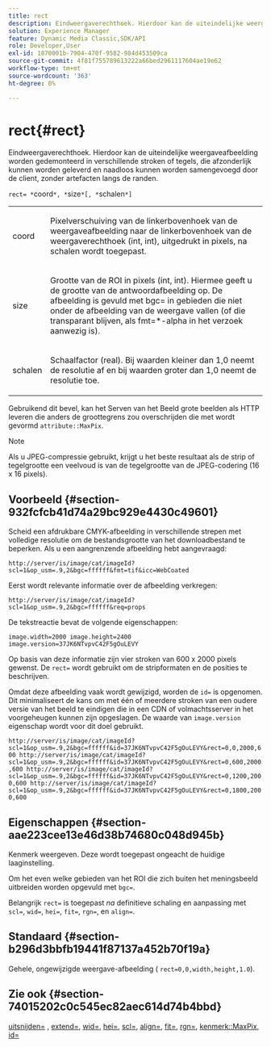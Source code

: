 ```yaml
---
title: rect
description: Eindweergaverechthoek. Hierdoor kan de uiteindelijke weergaveafbeelding worden gedemonteerd in verschillende stroken of tegels, die afzonderlijk kunnen worden geleverd en naadloos kunnen worden samengevoegd door de client, zonder artefacten langs de randen.
solution: Experience Manager
feature: Dynamic Media Classic,SDK/API
role: Developer,User
exl-id: 1870001b-7904-470f-9582-984d453509ca
source-git-commit: 4f81f755789613222a66bed2961117604ae19e62
workflow-type: tm+mt
source-wordcount: '363'
ht-degree: 0%

---
```


# rect{#rect}

Eindweergaverechthoek. Hierdoor kan de uiteindelijke weergaveafbeelding worden gedemonteerd in verschillende stroken of tegels, die afzonderlijk kunnen worden geleverd en naadloos kunnen worden samengevoegd door de client, zonder artefacten langs de randen.

`rect= *`coord`*, *`size`*[, *`schalen`*]`

<table id="simpletable_69D112F85FA24EFCA727B398DC8ED699"> 
 <tr class="strow"> 
  <td class="stentry"> <p><span class="varname"> coord</span> </p> </td> 
  <td class="stentry"> <p>Pixelverschuiving van de linkerbovenhoek van de weergaveafbeelding naar de linkerbovenhoek van de weergaverechthoek (int, int), uitgedrukt in pixels, na <span class="varname"> schalen</span> wordt toegepast. </p></td> 
 </tr> 
 <tr class="strow"> 
  <td class="stentry"> <p><span class="varname"> size</span> </p></td> 
  <td class="stentry"> <p>Grootte van de ROI in pixels (int, int). Hiermee geeft u de grootte van de antwoordafbeelding op. De afbeelding is gevuld met <span class="codeph"> bgc=</span> in gebieden die niet onder de afbeelding van de weergave vallen (of die transparant blijven, als <span class="codeph"> fmt=*-alpha</span> in het verzoek aanwezig is). </p></td> 
 </tr> 
 <tr class="strow"> 
  <td class="stentry"> <p><span class="varname"> schalen</span> </p></td> 
  <td class="stentry"> <p>Schaalfactor (real). Bij waarden kleiner dan 1,0 neemt de resolutie af en bij waarden groter dan 1,0 neemt de resolutie toe. </p></td> 
 </tr> 
</table>

Gebruikend dit bevel, kan het Serven van het Beeld grote beelden als HTTP leveren die anders de groottegrens zou overschrijden die met wordt gevormd `attribute::MaxPix`.

>[!NOTE]
>
>Als u JPEG-compressie gebruikt, krijgt u het beste resultaat als de strip of tegelgrootte een veelvoud is van de tegelgrootte van de JPEG-codering (16 x 16 pixels).

## Voorbeeld {#section-932fcfcb41d74a29bc929e4430c49601}

Scheid een afdrukbare CMYK-afbeelding in verschillende strepen met volledige resolutie om de bestandsgrootte van het downloadbestand te beperken. Als u een aangrenzende afbeelding hebt aangevraagd:

`http://server/is/image/cat/imageId?scl=1&op_usm=.9,2&bgc=ffffff&fmt=tif&icc=WebCoated`

Eerst wordt relevante informatie over de afbeelding verkregen:

`http://server/is/image/cat/imageId?scl=1&op_usm=.9,2&bgc=ffffff&req=props`

De tekstreactie bevat de volgende eigenschappen:

`image.width=2000 image.height=2400 image.version=37JK6NTvpvC42F5gOuLEVY`

Op basis van deze informatie zijn vier stroken van 600 x 2000 pixels gewenst. De `rect=` wordt gebruikt om de stripformaten en de posities te beschrijven.

Omdat deze afbeelding vaak wordt gewijzigd, worden de `id=` is opgenomen. Dit minimaliseert de kans om met één of meerdere stroken van een oudere versie van het beeld te eindigen die in een CDN of volmachtsserver in het voorgeheugen kunnen zijn opgeslagen. De waarde van `image.version` eigenschap wordt voor dit doel gebruikt.

`http://server/is/image/cat/imageId?scl=1&op_usm=.9,2&bgc=ffffff&id=37JK6NTvpvC42F5gOuLEVY&rect=0,0,2000,600 http://server/is/image/cat/imageId?scl=1&op_usm=.9,2&bgc=ffffff&id=37JK6NTvpvC42F5gOuLEVY&rect=0,600,2000,600 http://server/is/image/cat/imageId?scl=1&op_usm=.9,2&bgc=ffffff&id=37JK6NTvpvC42F5gOuLEVY&rect=0,1200,2000,600 http://server/is/image/cat/imageId?scl=1&op_usm=.9,2&bgc=ffffff&id=37JK6NTvpvC42F5gOuLEVY&rect=0,1800,2000,600`

## Eigenschappen {#section-aae223cee13e46d38b74680c048d945b}

Kenmerk weergeven. Deze wordt toegepast ongeacht de huidige laaginstelling.

Om het even welke gebieden van het ROI die zich buiten het meningsbeeld uitbreiden worden opgevuld met `bgc=`.

Belangrijk `rect=` is toegepast *na* definitieve schaling en aanpassing met `scl=`, `wid=`, `hei=`, `fit=`, `rgn=`, en `align=`.

## Standaard {#section-b296d3bbfb19441f87137a452b70f19a}

Gehele, ongewijzigde weergave-afbeelding ( `rect=0,0,width,height,1.0`).

## Zie ook {#section-74015202c0c545ec82aec614d74b4bbd}

[uitsnijden=](../../../../../is-api/http-ref/image-serving-api-ref/c-http-protocol-reference/c-command-reference/r-crop.md#reference-6fd0f6399966446ab4425ce050572eab) , [extend=](../../../../../is-api/http-ref/image-serving-api-ref/c-http-protocol-reference/c-command-reference/r-extend.md#reference-7e9156beb285459d830e2d56782a74ac), [wid=](../../../../../is-api/http-ref/image-serving-api-ref/c-http-protocol-reference/c-command-reference/r-is-http-wid.md#reference-bfeadcb67bf4485f851eb21345527e47), [hei=](../../../../../is-api/http-ref/image-serving-api-ref/c-http-protocol-reference/c-command-reference/r-is-http-hei.md#reference-6d6f556ccc0e4b98a815e8a5c1944a96), [scl=](../../../../../is-api/http-ref/image-serving-api-ref/c-http-protocol-reference/c-command-reference/r-scl.md#reference-b2a74e493d0d407e98fe350551ba3fcc), [align=](../../../../../is-api/http-ref/image-serving-api-ref/c-http-protocol-reference/c-command-reference/r-align.md#reference-b7d6b87c75124d78884f916dd6544bc7), [fit=](../../../../../is-api/http-ref/image-serving-api-ref/c-http-protocol-reference/c-command-reference/r-fit.md#reference-f11bff6d93d143d6b135de3a923bc989), [rgn=](../../../../../is-api/http-ref/image-serving-api-ref/c-http-protocol-reference/c-command-reference/r-rgn.md#reference-daa9b80e0d8c4b1aa67d116b578d592f), [kenmerk::MaxPix](../../../../../is-api/image-catalog/image-serving-api-ref/c-image-catalog-reference/c-attributes-reference/r-maxpix.md#reference-e167d396ac794079ba8b5e6eb16eeda5), [id=](../../../../../is-api/http-ref/image-serving-api-ref/c-http-protocol-reference/c-command-reference/r-id.md#reference-60661184deb3420998779724244fcfa0)
